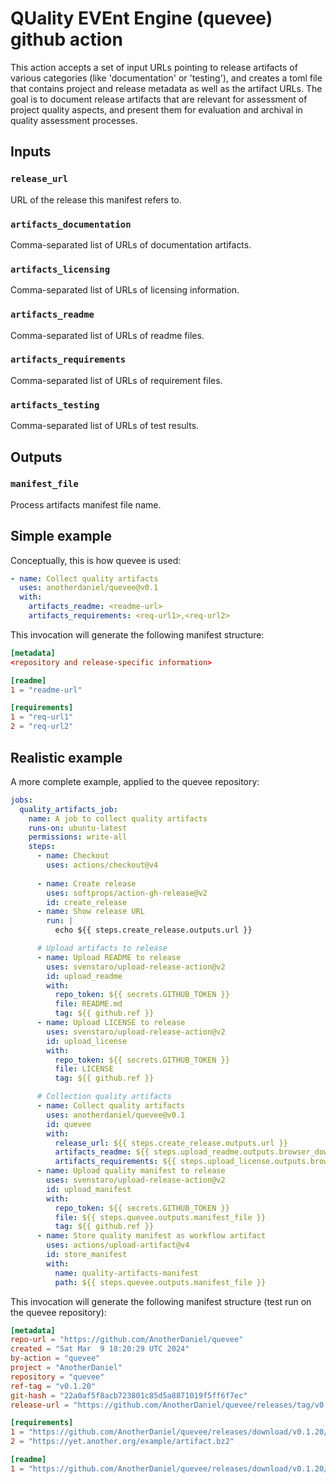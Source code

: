 # QUality EVEnt Engine (quevee) github action

This action accepts a set of input URLs pointing to release artifacts of various categories (like 'documentation' or 'testing'), and creates a toml file that contains project and release metadata as well as the artifact URLs. The goal is to document release artifacts that are relevant for assessment of project quality aspects, and present them for evaluation and archival in quality assessment processes.

## Inputs

### `release_url`

URL of the release this manifest refers to.

### `artifacts_documentation`

Comma-separated list of URLs of documentation artifacts.

### `artifacts_licensing`

Comma-separated list of URLs of licensing information.

### `artifacts_readme`

Comma-separated list of URLs of readme files.

### `artifacts_requirements`

Comma-separated list of URLs of requirement files.

### `artifacts_testing`

Comma-separated list of URLs of test results.

## Outputs

### `manifest_file`

Process artifacts manifest file name.

## Simple example

Conceptually, this is how quevee is used:

```yaml
- name: Collect quality artifacts
  uses: anotherdaniel/quevee@v0.1
  with:
    artifacts_readme: <readme-url>
    artifacts_requirements: <req-url1>,<req-url2>
```

This invocation will generate the following manifest structure:

```toml
[metadata]
<repository and release-specific information>

[readme]
1 = "readme-url"

[requirements]
1 = "req-url1"
2 = "req-url2"
```

## Realistic example

A more complete example, applied to the quevee repository:

```yaml
jobs:
  quality_artifacts_job:
    name: A job to collect quality artifacts
    runs-on: ubuntu-latest
    permissions: write-all
    steps:
      - name: Checkout
        uses: actions/checkout@v4
      
      - name: Create release
        uses: softprops/action-gh-release@v2
        id: create_release
      - name: Show release URL
        run: |
          echo ${{ steps.create_release.outputs.url }}

      # Upload artifacts to release
      - name: Upload README to release
        uses: svenstaro/upload-release-action@v2
        id: upload_readme
        with:
          repo_token: ${{ secrets.GITHUB_TOKEN }}
          file: README.md
          tag: ${{ github.ref }}
      - name: Upload LICENSE to release
        uses: svenstaro/upload-release-action@v2
        id: upload_license
        with:
          repo_token: ${{ secrets.GITHUB_TOKEN }}
          file: LICENSE
          tag: ${{ github.ref }}

      # Collection quality artifacts
      - name: Collect quality artifacts
        uses: anotherdaniel/quevee@v0.1
        id: quevee
        with:
          release_url: ${{ steps.create_release.outputs.url }}
          artifacts_readme: ${{ steps.upload_readme.outputs.browser_download_url }}
          artifacts_requirements: ${{ steps.upload_license.outputs.browser_download_url }},https://yet.another.org/example/artifact.bz2
      - name: Upload quality manifest to release
        uses: svenstaro/upload-release-action@v2
        id: upload_manifest
        with:
          repo_token: ${{ secrets.GITHUB_TOKEN }}
          file: ${{ steps.quevee.outputs.manifest_file }}
          tag: ${{ github.ref }}
      - name: Store quality manifest as workflow artifact
        uses: actions/upload-artifact@v4
        id: store_manifest
        with:
          name: quality-artifacts-manifest
          path: ${{ steps.quevee.outputs.manifest_file }}
````

This invocation will generate the following manifest structure (test run on the quevee repository):

```toml
[metadata]
repo-url = "https://github.com/AnotherDaniel/quevee"
created = "Sat Mar  9 18:20:29 UTC 2024"
by-action = "quevee"
project = "AnotherDaniel"
repository = "quevee"
ref-tag = "v0.1.20"
git-hash = "22a0af5f8acb723801c85d5a8871019f5ff6f7ec"
release-url = "https://github.com/AnotherDaniel/quevee/releases/tag/v0.1.20"

[requirements]
1 = "https://github.com/AnotherDaniel/quevee/releases/download/v0.1.20/LICENSE"
2 = "https://yet.another.org/example/artifact.bz2"

[readme]
1 = "https://github.com/AnotherDaniel/quevee/releases/download/v0.1.20/README.md"
```
